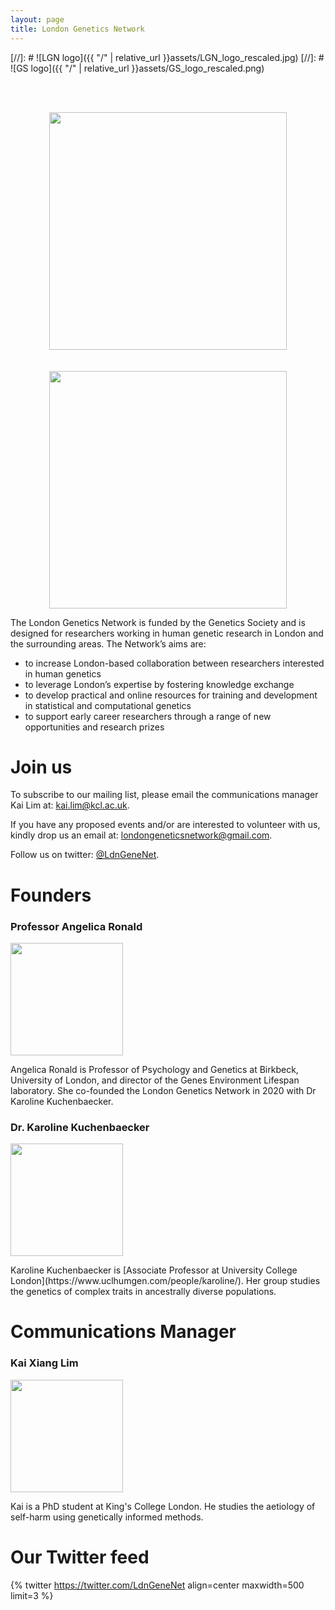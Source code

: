 ```yaml
---
layout: page
title: London Genetics Network
---
```



[//]: # ![LGN logo]({{ "/" | relative_url }}assets/LGN_logo_rescaled.jpg) 
[//]: # ![GS logo]({{ "/" | relative_url }}assets/GS_logo_rescaled.png)

  <br>
  <br>
<p align="center">
  <img src="{{ "/" | relative_url }}assets/GS_logo_rescaled.png" width="380" /> <br><br><br>
  <img src="{{ "/" | relative_url }}assets/LGN_logo_rescaled.jpg" width="380" />
</p>

The London Genetics Network is funded by the Genetics Society and is designed for researchers working in human genetic research in London and the surrounding areas. The Network’s aims are: 

* to increase London-based collaboration between researchers interested in human genetics
* to leverage London’s expertise by fostering knowledge exchange 
* to develop practical and online resources for training and development in statistical and computational genetics
* to support early career researchers through a range of new opportunities and research prizes



# Join us

To subscribe to our mailing list, please email the communications manager Kai Lim at: <a href="mailto:kai.lim@kcl.ac.uk">kai.lim@kcl.ac.uk</a>.

If you have any proposed events and/or are interested to volunteer with us, kindly drop us an email at: <a href="mailto:londongeneticsnetwork@gmail.com">londongeneticsnetwork@gmail.com</a>.

Follow us on twitter: [@LdnGeneNet](https://twitter.com/LdnGeneNet).


# Founders
### Professor Angelica Ronald 
<p align="left">
  <img src="{{ "/" | relative_url }}assets/Angelica_Ronald2.jpg" width="180" />
  </p>
Angelica Ronald is Professor of Psychology and Genetics at Birkbeck, University of London, and director of the Genes Environment Lifespan laboratory. She co-founded the London Genetics Network in 2020 with Dr Karoline Kuchenbaecker.

### Dr. Karoline Kuchenbaecker
<p align="left">
  <img src="{{ "/" | relative_url }}assets/Karoline2.jpg" width="180" />
  </p>
Karoline Kuchenbaecker is [Associate Professor at University College London](https://www.uclhumgen.com/people/karoline/). Her group studies the genetics of complex traits in ancestrally diverse populations.
 

# Communications Manager
### Kai Xiang Lim
<p align="left">
  <img src="{{ "/" | relative_url }}assets/Kai_square.jpeg" width="180" />
  </p>
  Kai is a PhD student at King's College London. He studies the aetiology of self-harm using genetically informed methods. 

<br> 

# Our Twitter feed

{% twitter https://twitter.com/LdnGeneNet align=center maxwidth=500 limit=3 %}
